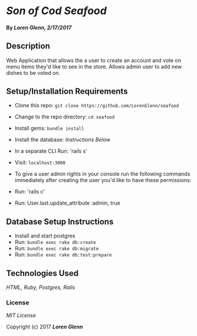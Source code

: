 # _Son of Cod Seafood_

#### By _**Loren Glenn**, 2/17/2017_

## Description

Web Application that allows the a user to create an account and vote on menu items they'd like to see in the store.
Allows admin user to add new dishes to be voted on.

## Setup/Installation Requirements

* Clone this repo: `git clone https://github.com/LorenGlenn/seafood`
* Change to the repo directory: `cd seafood`
* Install gems: `bundle install`
* Install the database: *Instructions Below*
* In a separate CLI Run: 'rails s'
* Visit: `localhost:3000`

* To give a user admin rights in your console run the following commands immediately after creating the user you'd like to have these permissions:
* Run: 'rails c'
* Run: User.last.update_attribute :admin, true

## Database Setup Instructions

* Install and start postgres
* Run: `bundle exec rake db:create`
* Run: `bundle exec rake db:migrate`
* Run: `bundle exec rake db:test:prepare`

## Technologies Used

*HTML, Ruby, Postgres, Rails*

### License

*MIT License*

Copyright (c) 2017 **_Loren Glenn_**
